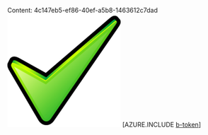 Content: 4c147eb5-ef86-40ef-a5b8-1463612c7dad![image](8f0fa7a2-a2d2-418b-8f48-47a357add63b.png)
[AZURE.INCLUDE [b-token](04833bb7-ac42-43c5-902a-09ad1f871fec.md)]
